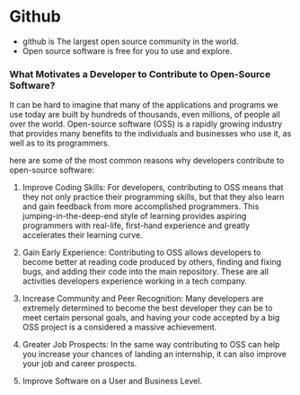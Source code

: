 # Github

+ github is The largest open source community in the world.
+ Open source software is free for you to use and explore.

### What Motivates a Developer to Contribute to Open-Source Software?

It can be hard to imagine that many of the applications and programs we use today are built by hundreds of thousands, even millions, of people all over the world. Open-source software (OSS) is a rapidly growing industry that provides many benefits to the individuals and businesses who use it, as well as to its programmers.

here are some of the most common reasons why developers contribute to open-source software:

1. Improve Coding Skills:  For developers, contributing to OSS means that they not only practice their programming skills, but that they also learn and gain feedback from more accomplished programmers. This jumping-in-the-deep-end style of learning provides aspiring programmers with real-life, first-hand experience and greatly accelerates their learning curve.

2. Gain Early Experience:  Contributing to OSS allows developers to become better at reading code produced by others, finding and fixing bugs, and adding their code into the main repository. These are all activities developers experience working in a tech company.

3. Increase Community and Peer Recognition:  Many developers are extremely determined to become the best developer they can be to meet certain personal goals, and having your code accepted by a big OSS project is a considered a massive achievement.

4. Greater Job Prospects:  In the same way contributing to OSS can help you increase your chances of landing an internship, it can also improve your job and career prospects.

5. Improve Software on a User and Business Level.


